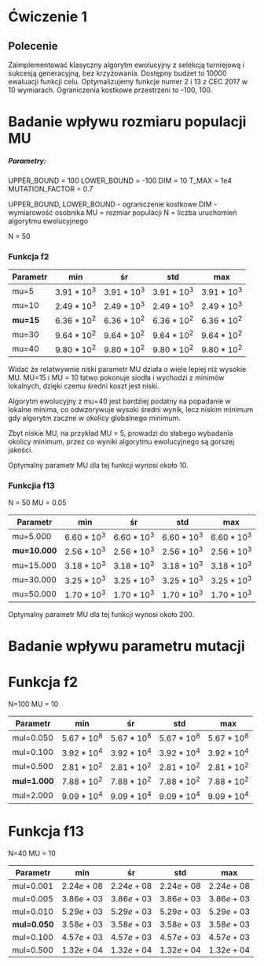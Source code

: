 # Ćwiczenie 1

  

## Polecenie

Zaimplementować klasyczny algorytm ewolucyjny z selekcją turniejową i sukcesją generacyjną, bez krzyżowania. Dostępny budżet to 10000 ewaluacji funkcji celu. Optymalizujemy funkcje numer 2 i 13 z CEC 2017 w 10 wymiarach. Ograniczenia kostkowe przestrzeni to -100, 100.

  
# Badanie wpływu rozmiaru populacji MU

##### Parametry:
UPPER_BOUND = 100
LOWER_BOUND = -100
DIM = 10
T_MAX = 1e4
MUTATION_FACTOR = 0.7


UPPER_BOUND, LOWER_BOUND - ograniczenie kostkowe
DIM - wymiarowość osobnika
MU = rozmiar populacji
N = liczba uruchomień algorytmu ewolucyjnego


N = 50
### Funkcja f2

| Parametr  | min         | śr          | std         | max         |
| --------- | ----------- | ----------- | ----------- | ----------- |
| mu=5      | $3.91*10^3$ | $3.91*10^3$ | $3.91*10^3$ | $3.91*10^3$ |
| mu=10     | $2.49*10^3$ | $2.49*10^3$ | $2.49*10^3$ | $2.49*10^3$ |
| **mu=15** | $6.36*10^2$ | $6.36*10^2$ | $6.36*10^2$ | $6.36*10^2$ |
| mu=30     | $9.64*10^2$ | $9.64*10^2$ | $9.64*10^2$ | $9.64*10^2$ |
| mu=40     | $9.80*10^2$ | $9.80*10^2$ | $9.80*10^2$ | $9.80*10^2$ |

Widać że relatwywnie niski parametr MU działa o wiele lepiej niż wysokie MU. MU=15 i MU = 10 łatwo pokonuje siodła i wychodzi z minimów lokalnych, dzięki czemu średni koszt jest niski.

Algorytm ewolucyjny z mu=40 jest bardziej podatny na popadanie w lokalne minima, co odwzorywuje wysoki średni wynik, lecz niskim minimum gdy algorytm zaczne w okolicy globalnego minimum.

Zbyt niskie MU, na przykład MU = 5, prowadzi do słabego wybadania okolicy minimum, przez co wyniki algorytmu ewolucyjnego są gorszej jakości.

Optymalny parametr MU dla tej funkcji wynosi około 10.

### Funkcjia f13


N = 50
MU = 0.05

| Parametr      | min         | śr          | std         | max         |
| ------------- | ----------- | ----------- | ----------- | ----------- |
| mu=5.000      | $6.60*10^3$ | $6.60*10^3$ | $6.60*10^3$ | $6.60*10^3$ |
| **mu=10.000** | $2.56*10^3$ | $2.56*10^3$ | $2.56*10^3$ | $2.56*10^3$ |
| mu=15.000     | $3.18*10^3$ | $3.18*10^3$ | $3.18*10^3$ | $3.18*10^3$ |
| mu=30.000     | $3.25*10^3$ | $3.25*10^3$ | $3.25*10^3$ | $3.25*10^3$ |
| mu=50.000     | $1.70*10^3$ | $1.70*10^3$ | $1.70*10^3$ | $1.70*10^3$ |

Optymalny parametr MU dla tej funkcji wynosi około 200.


# Badanie wpływu parametru mutacji


# Funkcja f2

N=100
MU = 10

| Parametr  | min        | śr         | std        | max        |
| --------- | ---------- | ---------- | ---------- | ---------- |
| mul=0.050 | $5.67*10^8$ | $5.67*10^8$ | $5.67*10^8$ | $5.67*10^8$ |
| mul=0.100 | $3.92*10^4$ | $3.92*10^4$ | $3.92*10^4$ | $3.92*10^4$ |
| mul=0.500 | $2.81*10^2$ | $2.81*10^2$ | $2.81*10^2$ | $2.81*10^2$ |
| **mul=1.000** | $7.88*10^2$ | $7.88*10^2$ | $7.88*10^2$ | $7.88*10^2$ |
| mul=2.000 | $9.09*10^4$ | $9.09*10^4$ | $9.09*10^4$ | $9.09*10^4$ |

# Funkcja f13

N=40
MU = 10

| Parametr      | min        | śr         | std        | max        |
| ------------- | ---------- | ---------- | ---------- | ---------- |
| mul=0.001     | $2.24e+08$ | $2.24e+08$ | $2.24e+08$ | $2.24e+08$ |
| mul=0.005     | $3.86e+03$ | $3.86e+03$ | $3.86e+03$ | $3.86e+03$ |
| mul=0.010     | $5.29e+03$ | $5.29e+03$ | $5.29e+03$ | $5.29e+03$ |
| **mul=0.050** | $3.58e+03$ | $3.58e+03$ | $3.58e+03$ | $3.58e+03$ |
| mul=0.100     | $4.57e+03$ | $4.57e+03$ | $4.57e+03$ | $4.57e+03$ |
| mul=0.500     | $1.32e+04$ | $1.32e+04$ | $1.32e+04$ | $1.32e+04$ |

